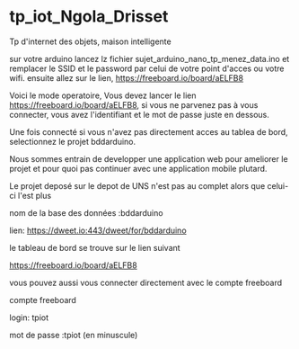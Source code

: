 # tp_iot_Ngola_Drisset
Tp d'internet des objets, maison intelligente

sur votre arduino lancez lz fichier sujet_arduino_nano_tp_menez_data.ino et remplacer le SSID et le password par celui de votre point d'acces ou votre wifi.
ensuite allez sur le lien, https://freeboard.io/board/aELFB8

Voici le mode operatoire, Vous devez lancer le lien  https://freeboard.io/board/aELFB8, si vous ne parvenez pas à vous connecter,
vous avez l'identifiant et le mot de passe juste en dessous.

Une fois connecté si vous n'avez pas directement acces au tablea de bord, selectionnez le projet bddarduino.

Nous sommes entrain de developper une application web pour ameliorer le projet et pour quoi pas continuer avec une application mobile 
plutard.

Le projet deposé sur le depot de UNS n'est pas au complet alors que celui-ci l'est plus 


nom de la base des données :bddarduino

lien: https://dweet.io:443/dweet/for/bddarduino


le tableau de bord se trouve sur le lien suivant

https://freeboard.io/board/aELFB8


vous pouvez aussi vous connecter directement avec le compte freeboard

compte freeboard
 
login: tpiot

mot de passe :tpiot (en minuscule)

